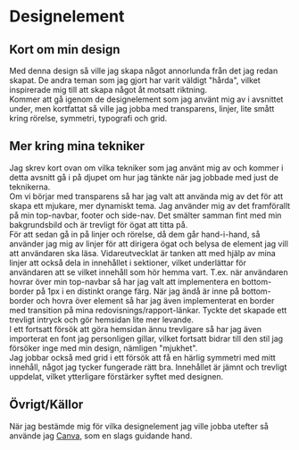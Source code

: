 ---
---
Designelement
=========================

Kort om min design
-----------------------
Med denna design så ville jag skapa något annorlunda från det jag redan skapat. De andra teman som jag gjort har varit väldigt "hårda", vilket inspirerade mig till att skapa något åt motsatt riktning. <br>
Kommer att gå igenom de designelement som jag använt mig av i avsnittet under, men kortfattat så ville jag jobba med transparens, linjer, lite smått kring rörelse, symmetri, typografi och grid.

Mer kring mina tekniker
-----------------------
Jag skrev kort ovan om vilka tekniker som jag använt mig av och kommer i detta avsnitt gå i på djupet om hur jag tänkte när jag jobbade med just de teknikerna.<br>
Om vi börjar med transparens så har jag valt att använda mig av det för att skapa ett mjukare, mer dynamiskt tema. Jag använder mig av det framförallt på min top-navbar, footer och side-nav. Det smälter samman fint med min bakgrundsbild och är trevligt för ögat att titta på.<br>
För att sedan gå in på linjer och rörelse, då dem går hand-i-hand, så använder jag mig av linjer för att dirigera ögat och belysa de element jag vill att användaren ska läsa. Vidareutvecklat är tanken att med hjälp av mina linjer att också dela in innehållet i sektioner, vilket underlättar för användaren att se vilket innehåll som hör hemma vart. T.ex. när användaren hovrar över min top-navbar så har jag valt att implementera en bottom-border på 1px i en distinkt orange färg. När jag ändå är inne på bottom-border och hovra över element så har jag även implementerat en border med transition på mina redovisnings/rapport-länkar. Tyckte det skapade ett trevligt intryck och gör hemsidan lite mer levande.<br>
I ett fortsatt försök att göra hemsidan ännu trevligare så har jag även importerat en font jag personligen gillar, vilket fortsatt bidrar till den stil jag försöker inge med min design, nämligen "mjukhet". <br>
Jag jobbar också med grid i ett försök att få en härlig symmetri med mitt innehåll, något jag tycker fungerade rätt bra. Innehållet är jämnt och trevligt uppdelat, vilket ytterligare förstärker syftet med designen.<br>

Övrigt/Källor
-----------------------
När jag bestämde mig för vilka designelement jag ville jobba utefter så använde jag [Canva](https://www.canva.com/), som en slags guidande hand.
